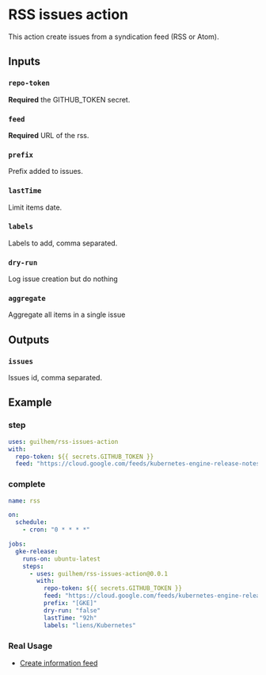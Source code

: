 # RSS issues action

This action create issues from a syndication feed (RSS or Atom).

## Inputs

### `repo-token`

**Required** the GITHUB_TOKEN secret.

### `feed`

**Required** URL of the rss.

### `prefix`

Prefix added to issues.

### `lastTime`

Limit items date.

### `labels`

Labels to add, comma separated.

### `dry-run`

Log issue creation but do nothing

### `aggregate`

Aggregate all items in a single issue

## Outputs

### `issues`

Issues id, comma separated.

## Example

### step

```yaml
uses: guilhem/rss-issues-action
with:
  repo-token: ${{ secrets.GITHUB_TOKEN }}
  feed: "https://cloud.google.com/feeds/kubernetes-engine-release-notes.xml"
```

### complete

```yaml
name: rss

on:
  schedule:
    - cron: "0 * * * *"

jobs:
  gke-release:
    runs-on: ubuntu-latest
    steps:
      - uses: guilhem/rss-issues-action@0.0.1
        with:
          repo-token: ${{ secrets.GITHUB_TOKEN }}
          feed: "https://cloud.google.com/feeds/kubernetes-engine-release-notes.xml"
          prefix: "[GKE]"
          dry-run: "false"
          lastTime: "92h"
          labels: "liens/Kubernetes"
```

### Real Usage

- [Create information feed](https://github.com/p7t/actus/issues)
